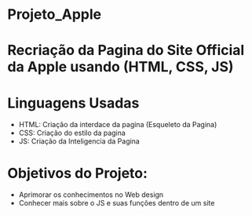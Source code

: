 # Projeto_Apple

# Recriação da Pagina do Site Official da Apple usando (HTML, CSS, JS)

# Linguagens Usadas
- HTML: Criação da interdace da pagina (Esqueleto da Pagina)
- CSS:  Criação do estilo da pagina
- JS:   Criação da Inteligencia da Pagina

# Objetivos do Projeto:
- Aprimorar os conhecimentos no Web design
- Conhecer mais sobre o JS e suas funções dentro de um site
